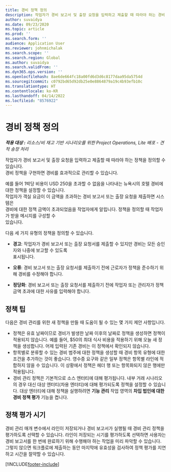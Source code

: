 ```yaml
---
title: 경비 정책 정의
description: 작업자가 경비 보고서 및 출장 요청을 입력하고 제출할 때 따라야 하는 경비 정책을 정의할 수 있습니다.
author: suvaidya
ms.date: 09/23/2020
ms.topic: article
ms.prod: ''
ms.search.form: ''
audience: Application User
ms.reviewer: johnmichalak
ms.search.scope: ''
ms.search.region: Global
ms.author: suvaidya
ms.search.validFrom: ''
ms.dyn365.ops.version: ''
ms.openlocfilehash: 8ae6de664fc18a00fd6d3d6c8177daa95da5754d
ms.sourcegitcommit: c0792bd65d92db25e0e8864879a19c4b93efb10c
ms.translationtype: HT
ms.contentlocale: ko-KR
ms.lasthandoff: 04/14/2022
ms.locfileid: "8576922"
---
```

# <a name="define-expense-policies"></a>경비 정책 정의

_**적용 대상 :** 리소스/비 재고 기반 시나리오를 위한 Project Operations, Lite 배포 - 견적 송장 처리_

작업자가 경비 보고서 및 출장 요청을 입력하고 제출할 때 따라야 하는 정책을 정의할 수 있습니다.         
경비 정책을 구현하면 경비를 효과적으로 관리할 수 있습니다.         

예를 들어 1박당 비용이 USD 250을 초과할 수 없음을 나타내는 뉴욕시의 호텔 경비에 대한 정책을 설정할 수 있습니다.       
작업자가 객실 요금이 이 금액을 초과하는 경비 보고서 또는 출장 요청을 제출하면 시스템은         
경비에 대한 정책 금액이 초과되었음을 작업자에게 알립니다. 정책을 정의할 때 작업자가 받을 메시지를 구성할 수        
있습니다.      
        
다음 세 가지 유형의 정책을 정의할 수 있습니다.         
        
- **경고**: 작업자가 경비 보고서 또는 출장 요청서를 제출할 수 있지만 경비는 모든 승인자와 나중에 보고할 수 있도록         
  표시됩니다.        

- **오류**: 경비 보고서 또는 출장 요청서를 제출하기 전에 근로자가 정책을 준수하기 위해 경비를 수정해야 합니다.        
 
 - **정당화**: 경비 보고서 또는 출장 요청서를 제출하기 전에 작업자 또는 관리자가 정책 금액 초과에 대한 사유를 입력해야 합니다.        

## <a name="policy-tips"></a>정책 팁
다음은 경비 관리를 위한 새 정책을 만들 때 도움이 될 수 있는 몇 가지 제안 사항입니다. 

- 정책은 유효 날짜이므로 경비가 발생한 날짜 이후의 날짜로 정책을 생성하면 정책이 적용되지 않습니다. 예를 들어, $50의 최대 식사 비용을 적용하기 위해 오늘 새 정책을 생성합니다. 어제 입력된 기존 경비는 이 정책에서 확인되지 않습니다.
- 항목별로 분류할 수 있는 경비 범주에 대한 정책을 생성할 때 경비 항목 유형에 대한 조건을 추가하는 것이 좋습니다. 영수증 요구와 같은 일부 정책은 항목별 라인에 적합하지 않을 수 있습니다. 이 상황에서 정책은 헤더 행 또는 항목화되지 않은 행에만 적용됩니다. 
- 경비 관리 정책은 기본적으로 소스 엔터티에 대해 평가됩니다. 내부 거래 시나리오의 경우 대신 대상 엔터티(차용 엔터티)에 대해 평가되도록 정책을 설정할 수 있습니다. 대상 엔터티에 대해 정책을 실행하려면 **기능 관리** 작업 영역의 **차입 법인에 대한 경비 정책 평가** 기능을 켭니다.

## <a name="when-to-evaluate-policies"></a>정책 평가 시기

경비 관리 매개 변수에서 라인이 저장되거나 경비 보고서가 실행될 때 경비 관리 정책을 평가하도록 선택할 수 있습니다. 라인이 저장되는 시기를 평가하도록 선택하면 사용자는 경비 보고서를 한 번에 완료하기 위해 수행해야 하는 작업을 미리 파악할 수 있습니다. 그렇지 않으면 워크플로에 제출하는 동안 마지막에 유효성을 검사하여 정책 평가를 지연하고 시간을 절약할 수 있습니다.


[!INCLUDE[footer-include](../includes/footer-banner.md)]